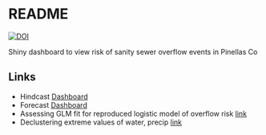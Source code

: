# README 

[![DOI](https://zenodo.org/badge/243543298.svg)](https://zenodo.org/badge/latestdoi/243543298)

Shiny dashboard to view risk of sanity sewer overflow events in Pinellas Co

## Links

* Hindcast [Dashboard](https://shiny.tbep.org/sso-dash/)
* Forecast [Dashboard](https://shiny.tbep.org/sso-dash/future-risk.Rmd)
* Assessing GLM fit for reproduced logistic model of overflow risk [link](https://tbep-tech.github.io/sso-dash/glmfit)
* Declustering extreme values of water, precip [link](https://tbep-tech.github.io/sso-dash/declustering)
